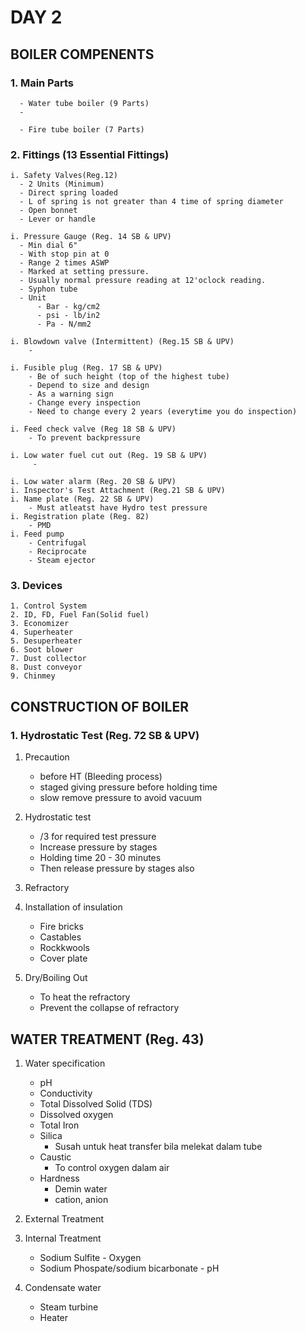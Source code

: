 # DAY 2

## BOILER COMPENENTS

### 1. Main Parts

      - Water tube boiler (9 Parts)
      - 

      - Fire tube boiler (7 Parts)


### 2. Fittings (13 Essential Fittings)

    i. Safety Valves(Reg.12)
      - 2 Units (Minimum)
      - Direct spring loaded
      - L of spring is not greater than 4 time of spring diameter
      - Open bonnet
      - Lever or handle
    
    i. Pressure Gauge (Reg. 14 SB & UPV)
      - Min dial 6"
      - With stop pin at 0
      - Range 2 times ASWP 
      - Marked at setting pressure.
      - Usually normal pressure reading at 12'oclock reading.
      - Syphon tube
      - Unit
          - Bar - kg/cm2
          - psi - lb/in2
          - Pa - N/mm2

    i. Blowdown valve (Intermittent) (Reg.15 SB & UPV)
        - 

    i. Fusible plug (Reg. 17 SB & UPV)
        - Be of such height (top of the highest tube)
        - Depend to size and design
        - As a warning sign
        - Change every inspection
        - Need to change every 2 years (everytime you do inspection)
        
    i. Feed check valve (Reg 18 SB & UPV)
        - To prevent backpressure
        
    i. Low water fuel cut out (Reg. 19 SB & UPV)
         -

    i. Low water alarm (Reg. 20 SB & UPV)
    i. Inspector's Test Attachment (Reg.21 SB & UPV)
    i. Name plate (Reg. 22 SB & UPV)
        - Must atleatst have Hydro test pressure
    i. Registration plate (Reg. 82)
        - PMD
    i. Feed pump
        - Centrifugal
        - Reciprocate
        - Steam ejector

### 3. Devices

    1. Control System
    2. ID, FD, Fuel Fan(Solid fuel)
    3. Economizer
    4. Superheater
    5. Desuperheater
    6. Soot blower
    7. Dust collector
    8. Dust conveyor
    9. Chinmey


## CONSTRUCTION OF BOILER

### 1. Hydrostatic Test (Reg. 72 SB & UPV)

1. Precaution
      - before HT (Bleeding process)
      - staged giving pressure before holding time
      - slow remove pressure to avoid vacuum

2. Hydrostatic test
      - /3 for required test pressure
      - Increase pressure by stages
      - Holding time 20 - 30 minutes
      - Then release pressure by stages also

3. Refractory
4. Installation of insulation
      - Fire bricks
      - Castables
      - Rockkwools
      - Cover plate

5. Dry/Boiling Out
      - To heat the refractory
      - Prevent the collapse of refractory



## WATER TREATMENT (Reg. 43)

1. Water specification
      - pH
      - Conductivity
      - Total Dissolved Solid (TDS)
      - Dissolved oxygen
      - Total Iron
      - Silica
          - Susah untuk heat transfer bila melekat dalam tube
      - Caustic
          - To control oxygen dalam air
      - Hardness
          - Demin water
          - cation, anion

2. External Treatment
3. Internal Treatment
      - Sodium Sulfite - Oxygen
      - Sodium Phospate/sodium bicarbonate - pH
4. Condensate water
      - Steam turbine
      - Heater




